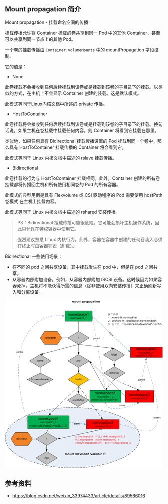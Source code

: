 ## Mount propagation 简介

Mount propagation  - 挂载命名空间的传播

挂载传播允许将 Container 挂载的卷共享到同一 Pod 中的其他 Container，甚至可以共享到同一节点上的其他 Pod。

一个卷的挂载传播由 `Container.volumeMounts` 中的 mountPropagation 字段控制。

它的值是：

- None 

此卷挂载不会接收到任何后续挂载到该卷或是挂载到该卷的子目录下的挂载。以类似的方式，在主机上不会显示 Container 创建的装载。这是默认模式。

此模式等同于Linux内核文档中所述的 private 传播。

- HostToContainer 

此卷挂载将会接收到任何后续挂载到该卷或是挂载到该卷的子目录下的挂载。换句话说，如果主机在卷挂载中挂载任何内容，则 Container 将看到它挂载在那里。

类似地，如果任何具有 Bidirectional 挂载传播设置的 Pod 挂载到同一个卷中，那么具有 HostToContainer 挂载传播的 Container 将会看到它。

此模式等同于 Linux 内核文档中描述的 rslave 挂载传播。

- Bidirectional

此卷挂载的行为与 HostToContainer 挂载相同。此外，Container 创建的所有卷挂载都将传播回主机和所有使用相同卷的 Pod 的所有容器。

此模式的典型用例是具有 Flexvolume 或 CSI 驱动程序的 Pod 需要使用 hostPath 卷模式 在主机上挂载内容。

此模式等同于 Linux 内核文档中描述的 rshared 安装传播。

> PS：Bidirectional 挂载传播可能很危险。它可能会损坏主机操作系统，因此只允许在特权容器中使用它。
>
> 强烈建议熟悉 Linux 内核行为。此外，容器在容器中创建的任何卷装入必须在终止时由容器销毁（卸载）。

Bidirectional 一些使用场景：

- 在不同的 pod 之间共享设备，其中挂载发生在 pod 中，但是在 pod 之间共享。
- 从容器内部附加设备。例如，从容器内部附加 ISCSI 设备。这时候因为如果容器死掉，主机将不能获得所需的信息（除非使用双向安装传播）来正确刷新写入和分离设备。



![img](.assets/20180705175218137.png)

## 参考资料

- <https://blog.csdn.net/weixin_33974433/article/details/89566016>

